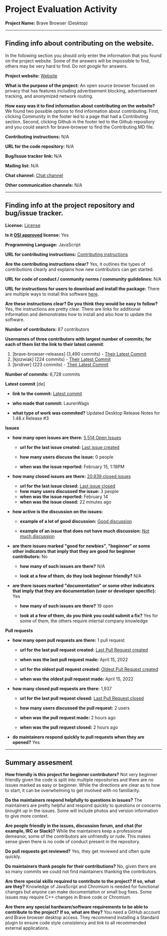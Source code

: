 # Project Evaluation Activity



__Project Name:__  Brave Browser (Desktop)


---

## Finding info about contributing on the website.

In the following section you should only enter the information that you
found on the project website. Some of the answers will be impossible to find, others
may be very hard to find. Do not _google_ for answers.

__Project website:__ [Website](https://brave.com/)


__What is the purpose of the project:__ An open source browser focused on privacy that has features including advertisement blocking, advertisement tracking, and anonymized network routing.


__How easy was it to find information about contributing on the website?__ We found two possible options to find information about contributing. First, clicking Community in the footer led to a page that had a Contributing section. Second, clicking Github in the footer led to the Github repository and you could search for brave-browser to find the Contributing.MD file.


__Contributing instructions:__ N/A

__URL for the code repository:__ N/A

__Bug/Issue tracker link:__ N/A

__Mailing list:__ N/A

__Chat channel:__ [Chat channel](https://community.brave.com/)

__Other communication channels:__ N/A


---

## Finding info at the project repository and bug/issue tracker.

__License:__ [License](https://github.com/brave/brave-browser/blob/master/LICENSE)

__Is it [OSI approved](https://opensource.org/licenses/alphabetical) license:__ Yes

__Programming Language:__ JavaScript

__URL for contributing instructions:__ [Contributing instructions](https://github.com/brave/brave-browser/blob/master/CONTRIBUTING.md)

__Are the contributing instructions clear?__ Yes, it outlines the types of contributions clearly and explains how new contributors can get started.


__URL for code of conduct / community norms / community guildelines:__ N/A

__URL for instructions for users to download and install the package:__ There are multiple ways to install this software [here](https://github.com/brave/brave-browser/blob/master/README.md). 


__Are these instructions clear? Do you think they would be easy to follow?__ Yes, the instructions are pretty clear. There are links for additional information and demonstrates how to install and also how to update the software.


__Number of contributors:__ 87 contributors


__Usernames of three contributors with largest number of commits; for
each of them list the link to their latest commit__:

1. [brave-browser-releases] (3,490 commits) - [Their Latest Commit](https://github.com/brave/brave-core/commit/23a4475751f4a5ee42eb90518d1b02efb8ef2b0e)
2. [kjozwiak] (224 commits) - [Their Latest Commit](https://github.com/brave/brave-browser/commit/3a40c7c1d1ca112cd1c0a2b9d3319f20e1e58861)
3. [bridiver] (223 commits) - [Their Latest Commit](https://github.com/brave/brave-core/commit/71060a69f088b31b3f9f999e2788a0ae99b92cf1)


__Number of commits:__ 6,728 commits

__Latest commit__ [de] 

- __link to the commit:__ [Latest commit](https://github.com/brave/brave-browser/commit/23eac070d22393b05a31823b779cb96f5511c4ad)

- __who made that commit:__ LaurenWags

- __what type of work was commited?__ Updated Desktop Release Notes for 1.48.x Release #3


__Issues__

- __how many open issues are there:__ [5,514 Open Issues](https://github.com/brave/brave-browser/issues)

    - __url for the last issue created:__ [Last issue created](https://github.com/brave/brave-browser/issues/28543)

    - __how many users discuss the issue:__ 0 people
    
    - __when was the issue reported:__ February 15, 1:18PM
    

- __how many closed issues are there:__ [20,839 closed issues](https://github.com/brave/brave-browser/issues?q=is:issue+is:closed+)
    - __url for the last issue closed:__ [Last issue closed](https://github.com/brave/brave-browser/issues/28500)
    - __how many users discussed the issue:__ 3 people
    - __when was the issue reported:__ February 14
    - __when was the issue closed:__ 22 minutes ago

- __how active is the discussion on the issues:__ 

    - __example of a lot of good discussion:__ [Good discussion](https://github.com/brave/brave-browser/issues/464)
    
    - __example of an issue that does not have much discussion:__ [Not much discussion](https://github.com/brave/brave-browser/issues/165)



- __are there issues marked "good for newbies", "beginner" or some other indicators that imply that they are good for beginner contributors:__ No

    - __how many of such issues are there?__ N/A
    
    - __look at a few of them, do they look beginner friendly?__ N/A



- __are there issues marked "documentation" or some other indicators that imply that they are documentation (user or developer specific):__ Yes

    - __how many of such issues are there?__ 19 open
    
    - __look at a few of them, do you think you could submit a fix?__ Yes for some of them, the others require internal company knowledge



__Pull requests__

- __how many open pull requests are there:__ 1 pull request

    - __url for the last pull request created:__ [Last Pull Request created](https://github.com/brave/brave-browser/pull/22354)
    
    - __when was the last pull request made:__ April 15, 2022

    - __url for the oldest pull request created:__ [Oldest Pull Request created](https://github.com/brave/brave-browser/pull/22354)
    
    - __when was the oldest pull request made:__ April 15, 2022

- __how many closed pull requests are there:__ 1,937

    - __url for the last pull request closed:__ [Last Pull Request closed](https://github.com/brave/brave-browser/pull/28539)
    
    - __how many users discussed the pull request:__ 2 users
    
    - __when was the pull request made:__  2 hours ago
    
    - __when was the pull request closed:__ 2 hours ago
    

- __do maintainers respond quickly to pull requests when they are opened?__ Yes





---


## Summary assesment
__How friendly is this project for beginner contributors?__
Not very beginner friendly given the code is split into multiple repositories and there are no issues marked as easy or beginner. While the directions are clear as to how to start, it can be overwhelming to get involved with no familiarity.



__Do the maintainers respond helpfully to questions in issues?__
The maintainers are pretty helpful and respond quickly to questions or concerns brought up in the issues. Some will include photos and version information to give more context.


__Are people friendly in the issues, discussion forum, and chat (for example, IRC or Slack)?__
While the maintainers keep a professional demeanor, some of the contributors are unfriendly or rude. This makes sense given there is no code of conduct present in the repository.



__Do pull requests get reviewed?__
Yes, they get reviewed and often quite quickly.


__Do maintainers thank people for their contributions?__
No, given there are so many commits we could not find maintainers thanking the contributors.


__Are there special skills required to contribute to the project? If so, what are they?__
Knowledge of JavaScript and Chromium is needed for functional changes but anyone can make documentation or small bug fixes. Some issues may require C++ changes in Brave code or Chromium.


__Are there any special hardware/software requirements to be able to contribute to the project? If so, what are they?__
You need a GitHub account and Brave browser desktop access. They recommend installing a Standard plugin to ensure code style consistency and link to all recommended external applications.

